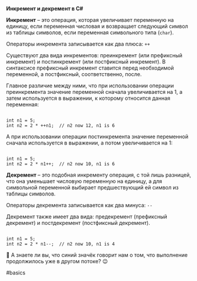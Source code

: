 **Инкремент и декремент в C#**

**Инкремент** – это операция, которая увеличивает переменную на единицу, если переменная числовая и возвращает следующий символ из таблицы символов, если переменная символьного типа (`char`).

Операторы инкремента записывается как два плюса: `++`

Существуют два вида инкрементов: преинкремент (или префиксный инкремент) и постинкремент (или постфиксный инкремент). В синтаксисе префиксный инкремент ставится перед необходимой переменной, а постфиксный, соответственно, после.

Главное различие между ними, что при использовании операции преинкремента значение переменной сначала увеличивается на 1, а затем используется в выражении, к которому относится данная переменная:

```

int n1 = 5;
int n2 = 2 * ++n1;  // n2 now 12, n1 is 6
```

А при использовании операции постинкремента значение переменной сначала используется в выражении, а потом увеличивается на 1:

```

int n1 = 5;
int n2 = 2 * n1++;  // n2 now 10, n1 is 6
```

**Декремент** – это подобная инкременту операция, с той лишь разницей, что она уменьшает числовую переменную на единицу, а для символьной переменной выбирает предшествующий ей символ из таблицы символов. 

Операторы декремента записывается как два минуса: `--`

Декремент также имеет два вида: предекремент (префиксный декремент) и постдекремент (постфиксный декремент).

```

int n1 = 5;
int n2 = 2 * n1--;  // n2 now 10, n1 is 4
```

💬 А знаете ли вы, что синий значёк говорит нам о том, что выполнение продолжилось уже в другом потоке? 😉

#basics